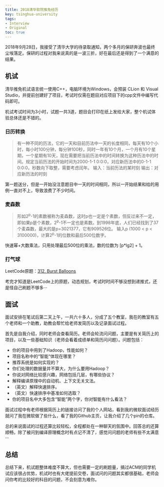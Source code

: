 ```yaml
---
title: 2018清华软院推免经历
key: tsinghua-university
tags:
- Interview
- Original
toc: true
---
```


2018年9月28日，我接受了清华大学的待录取通知，两个多月的保研奔波也最终尘埃落定。保研的过程对我来说真的是一波三折，好在最后还是得到了一个满意的结果。

<!--more-->

## 机试 ##

清华推免机试语言统一使用C++，电脑环境为Windows，会预装 CLion 和 Visual Studio，并提前创建好了项目，考试时仅需在题目对应项目下的cpp文件中编写代码即可。

机试考试时间为3小时，试题一共3道，题目会打印在纸上发给大家，整个机试体验总体还是不错的。

### 日历转换 ###

> 有一种不同的历法，它的一天和目前历法中一天的长度相同，每天有10个小时，每小时100分钟，每分钟100秒，同时一年有10个月，一个月有10个星期，一个星期有10天，现在需要把当前历法中的时间转换为这种历法中的时间。规定当前历法的开始时间为2000-1-1 0:0:0，对应新历法中的0-1-1 0:0:0，秒数向下取整，需要考虑闰年。
> 输入：当前历法的某时刻
> 输出：对应新历法的时刻

第一题送分，但是一开始没注意题目中一天的时间相同，所以一开始结果和给的用例一直对不上，导致浪费了不少时间。

### 麦森数 ###

> 形如2<sup>p</sup>-1的素数被称为麦森数，这时p也一定是个素数，但反过来不一定，即如果p是个素数，2<sup>p</sup>-1不一定也是素数。到1998年底，人们已经找到了37个麦森数，最大的是p=3021377，它有909526位。
> 输入p (1000 < p < 3100000)，计算2<sup>p</sup>-1的位数和最后500位数字。

快速幂+大数乘法，只用处理最后500位的乘法，数的位数为 [p\*lg2] + 1。

### 打气球 ###

LeetCode原题：[312. Burst Balloons](https://leetcode.com/problems/burst-balloons/description/)

考完才知道是LeetCode上的原题，动态规划，考试时时间不够没想到递推式，还是怪自己刷题不够多···

## 面试 ##

面试安排在笔试后第二天上午，一共六十多人，分成了五个教室，我在的教室有五个老师和一个助教，助教会帮忙给老师发简历以及记录面试过程。

首先是自我介绍，同时老师会查看简历。老师会轮流问问题，主要是有关简历上的项目，以及一些基础知识（老师会看着成绩单和简历问问题）。问题包括：

- 你的项目中用到了Hadoop，性能如何？
- 项目名称中的“智能“体现在哪里？
- 推荐系统是如何实现的？
- 你们处理的数据量并不算大，为什么要用Hadoop？
- 你说对网络比较感兴趣，网络包括几层，有哪些协议？
- 解释编译原理中的自动机、上下文无关文法。
- （英文）解释快速排序。
- （英文）快速排序中基准如何选取？
- 你的项目名中大多包含“智能”两个字，你对智能有什么看法？

面试过程中有老师根据简历上的链接访问了我的个人网站，看到我的微软面试经历就问了我在微软做了些什么，看了我的Github主页，让我介绍了几个pin的仓库。

总的来说面试的过程还算比较轻松，全程都处在一种聊天的氛围中。回答总的还算顺畅，除了被问到编译原理概念时有点记不清了，感觉问问题的老师有些不太满意···

## 总结 ##

总结下来，机试题整体难度不算大，但也需要一定的刷题量，搞过ACM的同学机试应该很占优势，机试时也有大佬提前交卷，面试问的问题其实都很基础，老师会问你考的比较好的科目的问题，不会刻意为难你。

